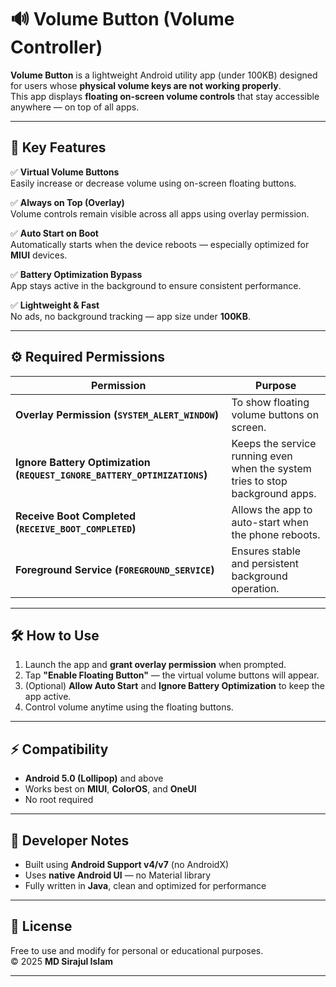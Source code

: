 # 🔊 Volume Button (Volume Controller)

**Volume Button** is a lightweight Android utility app (under 100KB) designed for users whose **physical volume keys are not working properly**.  
This app displays **floating on-screen volume controls** that stay accessible anywhere — on top of all apps.

---

## 🌟 Key Features

✅ **Virtual Volume Buttons**  
Easily increase or decrease volume using on-screen floating buttons.

✅ **Always on Top (Overlay)**  
Volume controls remain visible across all apps using overlay permission.

✅ **Auto Start on Boot**  
Automatically starts when the device reboots — especially optimized for **MIUI** devices.

✅ **Battery Optimization Bypass**  
App stays active in the background to ensure consistent performance.

✅ **Lightweight & Fast**  
No ads, no background tracking — app size under **100KB**.

---

## ⚙️ Required Permissions

| Permission | Purpose |
|-------------|----------|
| **Overlay Permission (`SYSTEM_ALERT_WINDOW`)** | To show floating volume buttons on screen. |
| **Ignore Battery Optimization (`REQUEST_IGNORE_BATTERY_OPTIMIZATIONS`)** | Keeps the service running even when the system tries to stop background apps. |
| **Receive Boot Completed (`RECEIVE_BOOT_COMPLETED`)** | Allows the app to auto-start when the phone reboots. |
| **Foreground Service (`FOREGROUND_SERVICE`)** | Ensures stable and persistent background operation. |

---

## 🛠️ How to Use

1. Launch the app and **grant overlay permission** when prompted.  
2. Tap **"Enable Floating Button"** — the virtual volume buttons will appear.  
3. (Optional) **Allow Auto Start** and **Ignore Battery Optimization** to keep the app active.  
4. Control volume anytime using the floating buttons.

---

## ⚡ Compatibility

- **Android 5.0 (Lollipop)** and above  
- Works best on **MIUI**, **ColorOS**, and **OneUI**  
- No root required

---

## 🧩 Developer Notes

- Built using **Android Support v4/v7** (no AndroidX)  
- Uses **native Android UI** — no Material library  
- Fully written in **Java**, clean and optimized for performance

---

## 📜 License

Free to use and modify for personal or educational purposes.  
© 2025 **MD Sirajul Islam**

---

